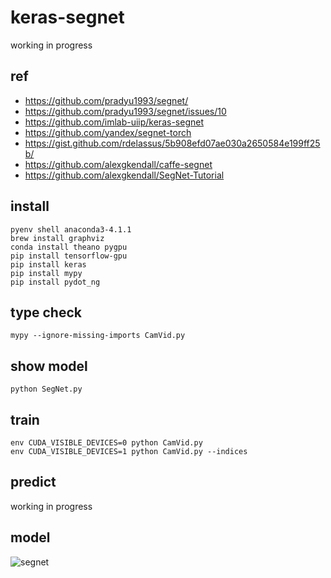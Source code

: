 # keras-segnet

working in progress

## ref

* https://github.com/pradyu1993/segnet/
* https://github.com/pradyu1993/segnet/issues/10
* https://github.com/imlab-uiip/keras-segnet
* https://github.com/yandex/segnet-torch
* https://gist.github.com/rdelassus/5b908efd07ae030a2650584e199ff25b/
* https://github.com/alexgkendall/caffe-segnet
* https://github.com/alexgkendall/SegNet-Tutorial

## install

```
pyenv shell anaconda3-4.1.1
brew install graphviz
conda install theano pygpu
pip install tensorflow-gpu
pip install keras
pip install mypy
pip install pydot_ng
```

## type check

```
mypy --ignore-missing-imports CamVid.py 
```

## show model

```
python SegNet.py
```

## train

```
env CUDA_VISIBLE_DEVICES=0 python CamVid.py
env CUDA_VISIBLE_DEVICES=1 python CamVid.py --indices
```

## predict

working in progress

## model

![segnet](https://raw.githubusercontent.com/legokichi/keras-segnet/master/segnet.png)



